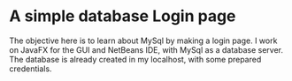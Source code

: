 # A simple database Login page
 The objective here is to learn about MySql by making a login page. I work on JavaFX for the GUI and NetBeans IDE, with MySql as a database server.
 The database is already created in my localhost, with some prepared credentials.
 
